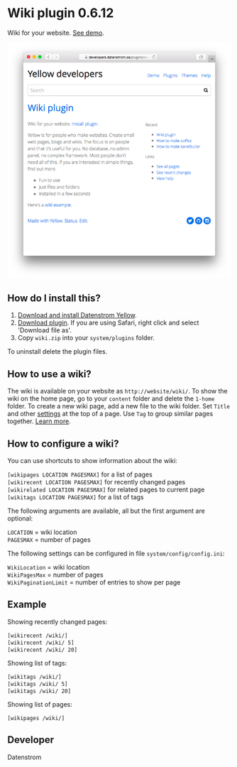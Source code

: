 Wiki plugin 0.6.12
=================
Wiki for your website. [See demo](https://developers.datenstrom.se/plugins/wiki-plugin/).

<p align="center"><img src="wiki-screenshot.png?raw=true" alt="Screenshot"></p>

## How do I install this?

1. [Download and install Datenstrom Yellow](https://github.com/datenstrom/yellow/).
2. [Download plugin](https://github.com/datenstrom/yellow-plugins/raw/master/zip/wiki.zip). If you are using Safari, right click and select 'Download file as'.
3. Copy `wiki.zip` into your `system/plugins` folder.

To uninstall delete the plugin files.

## How to use a wiki?

The wiki is available on your website as `http://website/wiki/`. To show the wiki on the home page, go to your `content` folder and delete the `1-home` folder. To create a new wiki page, add a new file to the wiki folder. Set `Title` and other [settings](https://developers.datenstrom.se/help/markdown-cheat-sheet#settings) at the top of a page. Use `Tag` to group similar pages together. [Learn more](https://developers.datenstrom.se/help/how-to-make-a-wiki).

## How to configure a wiki?

You can use shortcuts to show information about the wiki:

`[wikipages LOCATION PAGESMAX]` for a list of pages  
`[wikirecent LOCATION PAGESMAX]` for recently changed pages  
`[wikirelated LOCATION PAGESMAX]` for related pages to current page  
`[wikitags LOCATION PAGESMAX]` for a list of tags  

The following arguments are available, all but the first argument are optional:

`LOCATION` = wiki location  
`PAGESMAX` = number of pages  

The following settings can be configured in file `system/config/config.ini`:

`WikiLocation` = wiki location  
`WikiPagesMax` = number of pages  
`WikiPaginationLimit` = number of entries to show per page  

## Example

Showing recently changed pages:

    [wikirecent /wiki/]
    [wikirecent /wiki/ 5]
    [wikirecent /wiki/ 20]

Showing list of tags:

    [wikitags /wiki/]
    [wikitags /wiki/ 5]
    [wikitags /wiki/ 20]

Showing list of pages:

    [wikipages /wiki/]

## Developer

Datenstrom
